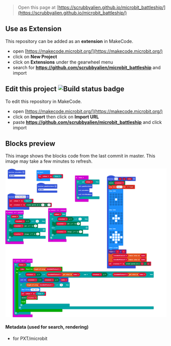 
> Open this page at [https://scrubbyalien.github.io/microbit_battleship/](https://scrubbyalien.github.io/microbit_battleship/)

## Use as Extension

This repository can be added as an **extension** in MakeCode.

* open [https://makecode.microbit.org/](https://makecode.microbit.org/)
* click on **New Project**
* click on **Extensions** under the gearwheel menu
* search for **https://github.com/scrubbyalien/microbit_battleship** and import

## Edit this project ![Build status badge](https://github.com/scrubbyalien/microbit_battleship/workflows/MakeCode/badge.svg)

To edit this repository in MakeCode.

* open [https://makecode.microbit.org/](https://makecode.microbit.org/)
* click on **Import** then click on **Import URL**
* paste **https://github.com/scrubbyalien/microbit_battleship** and click import

## Blocks preview

This image shows the blocks code from the last commit in master.
This image may take a few minutes to refresh.

![A rendered view of the blocks](https://github.com/scrubbyalien/microbit_battleship/raw/master/.github/makecode/blocks.png)

#### Metadata (used for search, rendering)

* for PXT/microbit
<script src="https://makecode.com/gh-pages-embed.js"></script><script>makeCodeRender("{{ site.makecode.home_url }}", "{{ site.github.owner_name }}/{{ site.github.repository_name }}");</script>
